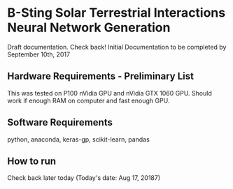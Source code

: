 B-Sting Solar Terrestrial Interactions Neural Network Generation
================================================================

Draft documentation.  Check back!  Initial Documentation to be completed by September 10th, 2017

Hardware Requirements - Preliminary List
---------------------
This was tested on P100 nVidia GPU and nVidia GTX 1060 GPU.  Should work if enough RAM on computer and fast enough GPU.

Software Requirements
------------
python, anaconda, keras-gp, scikit-learn, pandas

How to run
-----
Check back later today (Today's date: Aug 17, 20187)
